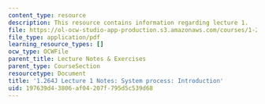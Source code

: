 ```yaml
---
content_type: resource
description: This resource contains information regarding lecture 1.
file: https://ol-ocw-studio-app-production.s3.amazonaws.com/courses/1-264j-database-internet-and-systems-integration-technologies-fall-2013/197639d43806af04207f795d5c539d68_MIT1_264JF13_lect_1.pdf
file_type: application/pdf
learning_resource_types: []
ocw_type: OCWFile
parent_title: Lecture Notes & Exercises
parent_type: CourseSection
resourcetype: Document
title: '1.264J Lecture 1 Notes: System process: Introduction'
uid: 197639d4-3806-af04-207f-795d5c539d68
---
```

